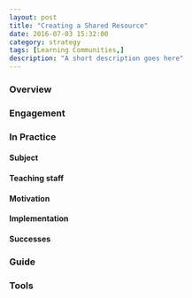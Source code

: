 ```yaml
---
layout: post
title: "Creating a Shared Resource"
date: 2016-07-03 15:32:00
category: strategy
tags: [Learning Communities,] 
description: "A short description goes here"
---
```


### Overview

### Engagement

### In Practice

#### Subject

#### Teaching staff 

#### Motivation

#### Implementation

#### Successes

### Guide

### Tools